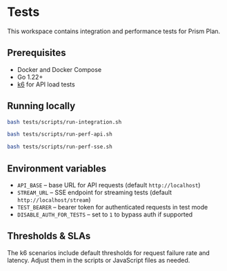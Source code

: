 # Tests

This workspace contains integration and performance tests for Prism Plan.

## Prerequisites

- Docker and Docker Compose
- Go 1.22+
- [k6](https://k6.io) for API load tests

## Running locally

```bash
bash tests/scripts/run-integration.sh
```

```bash
bash tests/scripts/run-perf-api.sh
```

```bash
bash tests/scripts/run-perf-sse.sh
```

## Environment variables

- `API_BASE` – base URL for API requests (default `http://localhost`)
- `STREAM_URL` – SSE endpoint for streaming tests (default `http://localhost/stream`)
- `TEST_BEARER` – bearer token for authenticated requests in test mode
- `DISABLE_AUTH_FOR_TESTS` – set to `1` to bypass auth if supported

## Thresholds & SLAs

The k6 scenarios include default thresholds for request failure rate and latency. Adjust them in the scripts or JavaScript files as needed.

